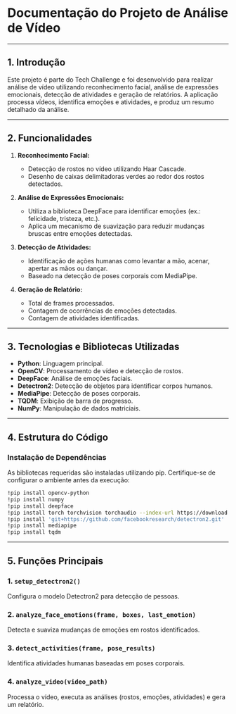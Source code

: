 # **Documentação do Projeto de Análise de Vídeo**

---

## **1. Introdução**
Este projeto é parte do Tech Challenge e foi desenvolvido para realizar análise de vídeo utilizando reconhecimento facial, análise de expressões emocionais, detecção de atividades e geração de relatórios. A aplicação processa vídeos, identifica emoções e atividades, e produz um resumo detalhado da análise.

---

## **2. Funcionalidades**
1. **Reconhecimento Facial:**
   - Detecção de rostos no vídeo utilizando Haar Cascade.
   - Desenho de caixas delimitadoras verdes ao redor dos rostos detectados.

2. **Análise de Expressões Emocionais:**
   - Utiliza a biblioteca DeepFace para identificar emoções (ex.: felicidade, tristeza, etc.).
   - Aplica um mecanismo de suavização para reduzir mudanças bruscas entre emoções detectadas.

3. **Detecção de Atividades:**
   - Identificação de ações humanas como levantar a mão, acenar, apertar as mãos ou dançar.
   - Baseado na detecção de poses corporais com MediaPipe.

4. **Geração de Relatório:**
   - Total de frames processados.
   - Contagem de ocorrências de emoções detectadas.
   - Contagem de atividades identificadas.

---

## **3. Tecnologias e Bibliotecas Utilizadas**
- **Python**: Linguagem principal.
- **OpenCV**: Processamento de vídeo e detecção de rostos.
- **DeepFace**: Análise de emoções faciais.
- **Detectron2**: Detecção de objetos para identificar corpos humanos.
- **MediaPipe**: Detecção de poses corporais.
- **TQDM**: Exibição de barra de progresso.
- **NumPy**: Manipulação de dados matriciais.

---

## **4. Estrutura do Código**
### **Instalação de Dependências**
As bibliotecas requeridas são instaladas utilizando pip. Certifique-se de configurar o ambiente antes da execução:
```bash
!pip install opencv-python
!pip install numpy
!pip install deepface
!pip install torch torchvision torchaudio --index-url https://download.pytorch.org/whl/cu118
!pip install 'git+https://github.com/facebookresearch/detectron2.git'
!pip install mediapipe
!pip install tqdm
```
---

## **5. Funções Principais**
### 1. `setup_detectron2()`
Configura o modelo Detectron2 para detecção de pessoas.

### 2. `analyze_face_emotions(frame, boxes, last_emotion)`
Detecta e suaviza mudanças de emoções em rostos identificados.

### 3. `detect_activities(frame, pose_results)`
Identifica atividades humanas baseadas em poses corporais.

### 4. `analyze_video(video_path)`
Processa o vídeo, executa as análises (rostos, emoções, atividades) e gera um relatório.


